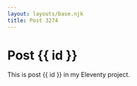 ```yaml
---
layout: layouts/base.njk
title: Post 3274
---
```


# Post {{ id }}

This is post {{ id }} in my Eleventy project.
